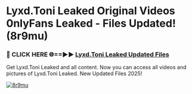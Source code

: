 # Lyxd.Toni Leaked Original Videos 0nlyFans Leaked - Files Updated! (8r9mu)

<h3>🔴 CLICK HERE 🌐==►► <a href="https://tinyurl.com/ehrbuxhb" rel="nofollow">Lyxd.Toni Leaked Updated Files</a></h3>

Get Lyxd.Toni Leaked and all content. Now you can access all videos and pictures of Lyxd.Toni Leaked. New Updated Files 2025!

[![8r9mu](https://i.imgur.com/lVYEuWS.gif)](https://tinyurl.com/ehrbuxhb)
